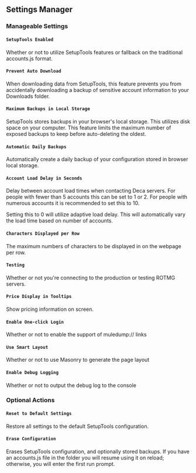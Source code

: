 ## Settings Manager

### Manageable Settings

#### ```SetupTools Enabled```
Whether or not to utilize SetupTools features or fallback on the traditional accounts.js format.

#### ```Prevent Auto Download```
When downloading data from SetupTools, this feature prevents you from accidentally downloading a backup of sensitive account information to your Downloads folder.

#### ```Maximum Backups in Local Storage```
SetupTools stores backups in your browser's local storage. This utilizes disk space on your computer. This feature limits the maximum number of exposed backups to keep before auto-deleting the oldest.

#### ```Automatic Daily Backups```
Automatically create a daily backup of your configuration stored in browser local storage.

#### ```Account Load Delay in Seconds```
Delay between account load times when contacting Deca servers. For people with fewer than 5 accounts this can be set to 1 or 2. For people with numerous accounts it is recommended to set this to 10.

Setting this to 0 will utilize adaptive load delay. This will automatically vary the load time based on number of accounts.

#### ```Characters Displayed per Row```
The maximum numbers of characters to be displayed in on the webpage per row. 

#### ```Testing```
Whether or not you're connecting to the production or testing ROTMG servers.

#### ```Price Display in Tooltips```
Show pricing information on screen.

#### ```Enable One-click Login```
Whether or not to enable the support of muledump:// links

#### ```Use Smart Layout```
Whether or not to use Masonry to generate the page layout

#### ```Enable Debug Logging```
Whether or not to output the debug log to the console

### Optional Actions

#### ```Reset to Default Settings```
Restore all settings to the default SetupTools configuration.

#### ```Erase Configuration```
Erases SetupTools configuration, and optionally stored backups. If you have an accounts.js file in the folder you will resume using it on reload; otherwise, you will enter the first run prompt.
